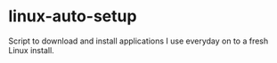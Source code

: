 # linux-auto-setup
Script to download and install applications I use everyday on to a fresh Linux install.

